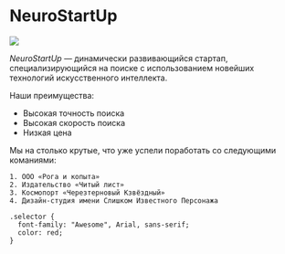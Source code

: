 # NeuroStartUp

![](./logo.png)

*NeuroStartUp* — динамически развивающийся стартап, специализирующийся на поиске с использованием 
 новейших технологий искусственного интеллекта.

Наши преимущества:
* Высокая точность поиска
* Высокая скорость поиска
* Низкая цена

Мы на столько крутые, что уже успели поработать со следующими команиями:

    1. ООО «Рога и копыта»
    2. Издательство «Читый лист»
    3. Космопорт «Черезтерновый Кзвёздный»
    4. Дизайн-студия имени Слишком Известного Персонажа


```scc
.selector {
  font-family: "Awesome", Arial, sans-serif;
  color: red;
}
```
